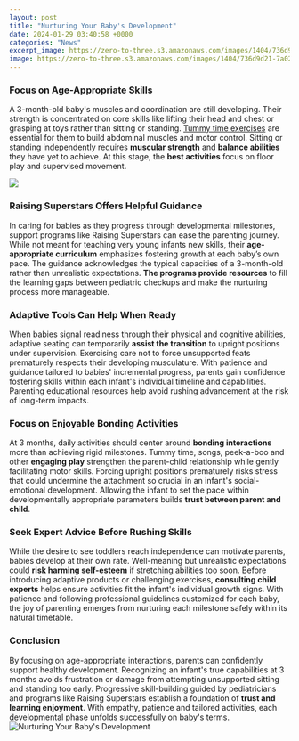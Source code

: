 ```yaml
---
layout: post
title: "Nurturing Your Baby's Development"
date: 2024-01-29 03:40:58 +0000
categories: "News"
excerpt_image: https://zero-to-three.s3.amazonaws.com/images/1404/736d9d21-7a02-4ab3-a02b-e5de2f5942f9-small.jpg?1487014786
image: https://zero-to-three.s3.amazonaws.com/images/1404/736d9d21-7a02-4ab3-a02b-e5de2f5942f9-small.jpg?1487014786
---
```


### Focus on Age-Appropriate Skills
A 3-month-old baby's muscles and coordination are still developing. Their strength is concentrated on core skills like lifting their head and chest or grasping at toys rather than sitting or standing. [Tummy time exercises](https://store.fi.io.vn/you-can-never-go-wrong-add-to-stories-a-dog-schnauzer-1) are essential for them to build abdominal muscles and motor control. Sitting or standing independently requires **muscular strength** and **balance abilities** they have yet to achieve. At this stage, the **best activities** focus on floor play and supervised movement.

![](https://extension.okstate.edu/fact-sheets/images/nurturing-your-babys-social-and-emotional-growth/nuturing-baby.jpg)
### Raising Superstars Offers Helpful Guidance  
In caring for babies as they progress through developmental milestones, support programs like Raising Superstars can ease the parenting journey. While not meant for teaching very young infants new skills, their **age-appropriate curriculum** emphasizes fostering growth at each baby’s own pace. The guidance acknowledges the typical capacities of a 3-month-old rather than unrealistic expectations. **The programs provide resources** to fill the learning gaps between pediatric checkups and make the nurturing process more manageable.
### Adaptive Tools Can Help When Ready
When babies signal readiness through their physical and cognitive abilities, adaptive seating can temporarily **assist the transition** to upright positions under supervision. Exercising care not to force unsupported feats prematurely respects their developing musculature. With patience and guidance tailored to babies' incremental progress, parents gain confidence fostering skills within each infant's individual timeline and capabilities. Parenting educational resources help avoid rushing advancement at the risk of long-term impacts. 
### Focus on Enjoyable Bonding Activities
At 3 months, daily activities should center around **bonding interactions** more than achieving rigid milestones. Tummy time, songs, peek-a-boo and other **engaging play** strengthen the parent-child relationship while gently facilitating motor skills. Forcing upright positions prematurely risks stress that could undermine the attachment so crucial in an infant's social-emotional development. Allowing the infant to set the pace within developmentally appropriate parameters builds **trust between parent and child**.
### Seek Expert Advice Before Rushing Skills  
While the desire to see toddlers reach independence can motivate parents, babies develop at their own rate. Well-meaning but unrealistic expectations could **risk harming self-esteem** if stretching abilities too soon. Before introducing adaptive products or challenging exercises, **consulting child experts** helps ensure activities fit the infant's individual growth signs. With patience and following professional guidelines customized for each baby, the joy of parenting emerges from nurturing each milestone safely within its natural timetable.
### Conclusion
By focusing on age-appropriate interactions, parents can confidently support healthy development. Recognizing an infant's true capabilities at 3 months avoids frustration or damage from attempting unsupported sitting and standing too early. Progressive skill-building guided by pediatricians and programs like Raising Superstars establish a foundation of **trust and learning enjoyment**. With empathy, patience and tailored activities, each developmental phase unfolds successfully on baby's terms.
![Nurturing Your Baby's Development](https://zero-to-three.s3.amazonaws.com/images/1404/736d9d21-7a02-4ab3-a02b-e5de2f5942f9-small.jpg?1487014786)